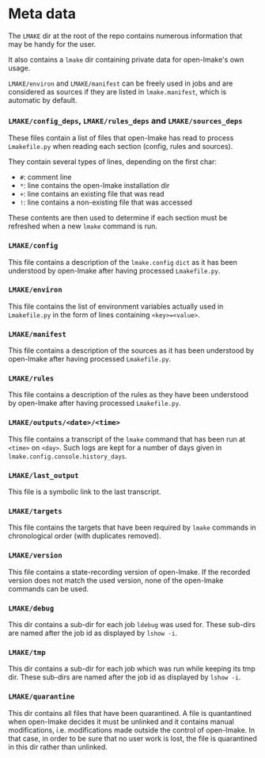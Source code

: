 <!-- This file is part of the open-lmake distribution (git@github.com:cesar-douady/open-lmake.git)-->
<!-- Copyright (c) 2023-2025 Doliam-->
<!-- This program is free software: you can redistribute/modify under the terms of the GPL-v3 (https://www.gnu.org/licenses/gpl-3.0.html).-->
<!-- This program is distributed WITHOUT ANY WARRANTY, without even the implied warranty of MERCHANTABILITY or FITNESS FOR A PARTICULAR PURPOSE.-->

# Meta data

The `LMAKE` dir at the root of the repo contains numerous information that may be handy for the user.

It also contains a `lmake` dir containing private data for open-lmake's own usage.

`LMAKE/environ` and `LMAKE/manifest` can be freely used in jobs and are considered as sources if they are listed in `lmake.manifest`, which is automatic by default.

### `LMAKE/config_deps`, `LMAKE/rules_deps` and `LMAKE/sources_deps`

These files contain a list of files that open-lmake has read to process `Lmakefile.py` when reading each section (config, rules and sources).

They contain several types of lines, depending on the first char:

- `#`: comment line
- `*`: line contains the open-lmake installation dir
- `+`: line contains an existing file that was read
- `!`: line contains a non-existing file that was accessed

These contents are then used to determine if each section must be refreshed when a new `lmake` command is run.

### `LMAKE/config`

This file contains a description of the `lmake.config` `dict` as it has been understood by open-lmake after having processed `Lmakefile.py`.

### `LMAKE/environ`

This file contains the list of environment variables actually used in `Lmakefile.py` in the form of lines containing `<key>=<value>`.

### `LMAKE/manifest`

This file contains a description of the sources as it has been understood by open-lmake after having processed `Lmakefile.py`.

### `LMAKE/rules`

This file contains a description of the rules as they have been understood by open-lmake after having processed `Lmakefile.py`.

### `LMAKE/outputs/<date>/<time>`

This file contains a transcript of the `lmake` command that has been run at `<time>` on `<day>`.
Such logs are kept for a number of days given in `lmake.config.console.history_days`.

### `LMAKE/last_output`

This file is a symbolic link to the last transcript.

### `LMAKE/targets`

This file contains the targets that have been required by `lmake` commands in chronological order (with duplicates removed).

### `LMAKE/version`

This file contains a state-recording version of open-lmake.
If the recorded version does not match the used version, none of the open-lmake commands can be used.

### `LMAKE/debug`

This dir contains a sub-dir for each job `ldebug` was used for.
These sub-dirs are named after the job id as displayed by `lshow -i`.

### `LMAKE/tmp`

This dir contains a sub-dir for each job which was run while keeping its tmp dir.
These sub-dirs are named after the job id as displayed by `lshow -i`.

### `LMAKE/quarantine`

This dir contains all files that have been quarantined.
A file is quantantined when open-lmake decides it must be unlinked and it contains manual modifications, i.e. modifications made outside the control of open-lmake.
In that case, in order to be sure that no user work is lost, the file is quarantined in this dir rather than unlinked.

